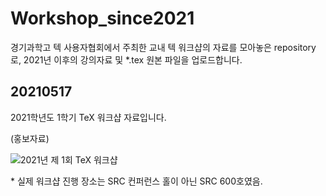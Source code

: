 # Workshop_since2021
경기과학고 텍 사용자협회에서 주최한 교내 텍 워크샵의 자료를 모아놓은 repository로, 2021년 이후의 강의자료 및 \*.tex 원본 파일을 업로드합니다.

## 20210517
2021학년도 1학기 TeX 워크샵 자료입니다.

(홍보자료)

![2021년 제 1회 TeX 워크샵](https://user-images.githubusercontent.com/51364987/155344010-65ff8ca4-0803-4efa-a140-3505479b172c.PNG)

 \* 실제 워크샵 진행 장소는 SRC 컨퍼런스 홀이 아닌 SRC 600호였음.
